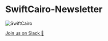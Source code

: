 # SwiftCairo-Newsletter

![SwiftCairo](https://user-images.githubusercontent.com/21294763/56077953-7ea14100-5de2-11e9-8f1e-fe61921060b9.png)

[Join us on Slack :wave:](https://join.slack.com/t/swiftcairo/shared_invite/enQtMzUwMzI4ODc4NDMyLWFjMzM1NWVkYTEzNTk4YThhNTZjYTVmMzZlZWI4YmI0NDdhMmFhYmVhNDVkYWZlZTg1ZTY3NDRiODg1NTNmYWY)
